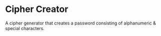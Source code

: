# Cipher Creator
A cipher generator that creates a password consisting of alphanumeric &amp; special characters. 
